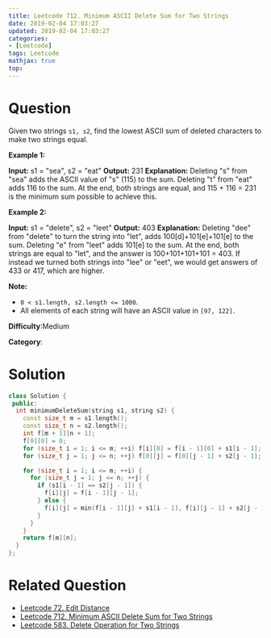 ```yaml
---
title: Leetcode 712. Minimum ASCII Delete Sum for Two Strings
date: 2019-02-04 17:03:27
updated: 2019-02-04 17:03:27
categories: 
- [Leetcode]
tags: Leetcode
mathjax: true
top:
---
```


# Question

Given two strings  `s1, s2`, find the lowest ASCII sum of deleted characters to make two strings equal.

**Example 1:**  

**Input:** s1 = "sea", s2 = "eat"
**Output:** 231
**Explanation:** Deleting "s" from "sea" adds the ASCII value of "s" (115) to the sum.
Deleting "t" from "eat" adds 116 to the sum.
At the end, both strings are equal, and 115 + 116 = 231 is the minimum sum possible to achieve this.

**Example 2:**  

**Input:** s1 = "delete", s2 = "leet"
**Output:** 403
**Explanation:** Deleting "dee" from "delete" to turn the string into "let",
adds 100[d]+101[e]+101[e] to the sum.  Deleting "e" from "leet" adds 101[e] to the sum.
At the end, both strings are equal to "let", and the answer is 100+101+101+101 = 403.
If instead we turned both strings into "lee" or "eet", we would get answers of 433 or 417, which are higher.

**Note:**

- `0 < s1.length, s2.length <= 1000`.
- All elements of each string will have an ASCII value in  `[97, 122]`.

**Difficulty**:Medium

**Category**:

<!-- more -->

# Solution

```cpp
class Solution {
 public:
  int minimumDeleteSum(string s1, string s2) {
    const size_t m = s1.length();
    const size_t n = s2.length();
    int f[m + 1][n + 1];
    f[0][0] = 0;
    for (size_t i = 1; i <= m; ++i) f[i][0] = f[i - 1][0] + s1[i - 1];
    for (size_t j = 1; j <= n; ++j) f[0][j] = f[0][j - 1] + s2[j - 1];

    for (size_t i = 1; i <= m; ++i) {
      for (size_t j = 1; j <= n; ++j) {
        if (s1[i - 1] == s2[j - 1]) {
          f[i][j] = f[i - 1][j - 1];
        } else {
          f[i][j] = min(f[i - 1][j] + s1[i - 1], f[i][j - 1] + s2[j - 1]);
        }
      }
    }
    return f[m][n];
  }
};
```

# Related Question

* [Leetcode 72. Edit Distance](./Leetcode-72-Edit-Distance/)
* [Leetcode 712. Minimum ASCII Delete Sum for Two Strings](./Leetcode-712-Minimum-ASCII-Delete-Sum-for-Two-Strings/)
* [Leetcode 583. Delete Operation for Two Strings](./Leetcode-583-Delete-Operation-for-Two-Strings/)